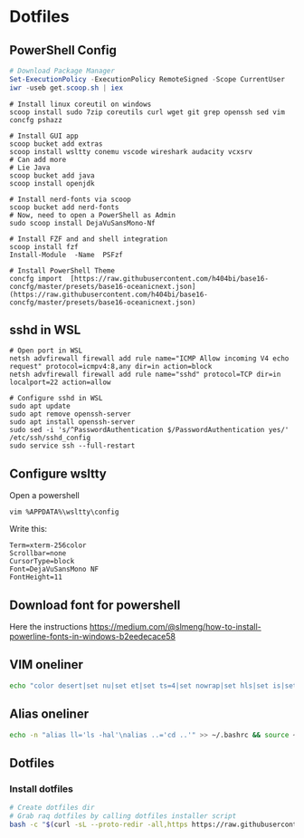 # Dotfiles
## PowerShell Config
```powershell
# Download Package Manager
Set-ExecutionPolicy -ExecutionPolicy RemoteSigned -Scope CurrentUser
iwr -useb get.scoop.sh | iex
```
```
# Install linux coreutil on windows
scoop install sudo 7zip coreutils curl wget git grep openssh sed vim concfg pshazz
```
```
# Install GUI app
scoop bucket add extras
scoop install wsltty conemu vscode wireshark audacity vcxsrv
# Can add more
# Lie Java
scoop bucket add java
scoop install openjdk
```
```
# Install nerd-fonts via scoop
scoop bucket add nerd-fonts
# Now, need to open a PowerShell as Admin
sudo scoop install DejaVuSansMono-Nf
```
```
# Install FZF and and shell integration
scoop install fzf
Install-Module  -Name  PSFzf
```
```
# Install PowerShell Theme
concfg import  [https://raw.githubusercontent.com/h404bi/base16-concfg/master/presets/base16-oceanicnext.json](https://raw.githubusercontent.com/h404bi/base16-concfg/master/presets/base16-oceanicnext.json)
```

## sshd in WSL
```
# Open port in WSL
netsh advfirewall firewall add rule name="ICMP Allow incoming V4 echo request" protocol=icmpv4:8,any dir=in action=block
netsh advfirewall firewall add rule name="sshd" protocol=TCP dir=in localport=22 action=allow
```
```
# Configure sshd in WSL
sudo apt update
sudo apt remove openssh-server
sudo apt install openssh-server
sudo sed -i 's/^PasswordAuthentication $/PasswordAuthentication yes/' /etc/ssh/sshd_config
sudo service ssh --full-restart
```

## Configure wsltty
Open a powershell
```
vim %APPDATA%\wsltty\config
```
Write this:
```
Term=xterm-256color
Scrollbar=none
CursorType=block
Font=DejaVuSansMono NF
FontHeight=11
```

## Download font for powershell
Here the instructions
https://medium.com/@slmeng/how-to-install-powerline-fonts-in-windows-b2eedecace58

## VIM oneliner
```bash
echo "color desert|set nu|set et|set ts=4|set nowrap|set hls|set is|set pt=<F2>|inoremap jk <esc>" > ~/.vimrc
```
## Alias oneliner
```bash
echo -n "alias ll='ls -hal'\nalias ..='cd ..'" >> ~/.bashrc && source ~/.bashrc
```

## Dotfiles

### Install dotfiles
```bash
# Create dotfiles dir
# Grab raq dotfiles by calling dotfiles installer script
bash -c "$(curl -sL --proto-redir -all,https https://raw.githubusercontent.com/MarioAlexis/dotfile/master/install.sh)" && \
```
